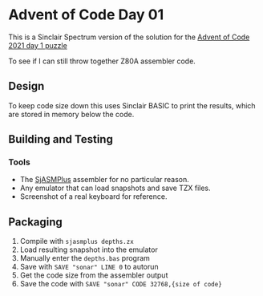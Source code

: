# Advent of Code Day 01  

This is a Sinclair Spectrum version of the solution for the [Advent of Code 2021 day 1 puzzle](https://adventofcode.com/2021/day/1)  

To see if I can still throw together Z80A assembler code.  

## Design  

To keep code size down this uses Sinclair BASIC to print the results, which are stored in memory below the code.  

## Building and Testing  

### Tools  

* The [SjASMPlus](https://github.com/sjasmplus) assembler for no particular reason.  
* Any emulator that can load snapshots and save TZX files.  
* Screenshot of a real keyboard for reference.  

## Packaging  

1. Compile with `sjasmplus depths.zx`  
2. Load resulting snapshot into the emulator  
3. Manually enter the `depths.bas` program
4. Save with `SAVE "sonar" LINE 0` to autorun
5. Get the code size from the assembler output  
5. Save the code with `SAVE "sonar" CODE 32768,{size of code}`
